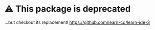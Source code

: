 # :warning: This package is deprecated

...but checkout its replacement! https://github.com/learn-co/learn-ide-3
